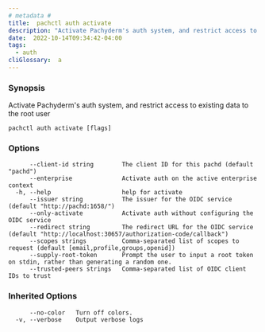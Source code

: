 ```yaml
---
# metadata # 
title:  pachctl auth activate
description: "Activate Pachyderm's auth system, and restrict access to existing data to the root user"
date:  2022-10-14T09:34:42-04:00
tags:
  - auth
cliGlossary:  a
---
```


### Synopsis

Activate Pachyderm's auth system, and restrict access to existing data to the root user

```
pachctl auth activate [flags]
```

### Options

```
      --client-id string        The client ID for this pachd (default "pachd")
      --enterprise              Activate auth on the active enterprise context
  -h, --help                    help for activate
      --issuer string           The issuer for the OIDC service (default "http://pachd:1658/")
      --only-activate           Activate auth without configuring the OIDC service
      --redirect string         The redirect URL for the OIDC service (default "http://localhost:30657/authorization-code/callback")
      --scopes strings          Comma-separated list of scopes to request (default [email,profile,groups,openid])
      --supply-root-token       Prompt the user to input a root token on stdin, rather than generating a random one.
      --trusted-peers strings   Comma-separated list of OIDC client IDs to trust
```

### Inherited Options

```
      --no-color   Turn off colors.
  -v, --verbose    Output verbose logs
```

